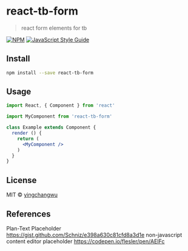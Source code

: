 # react-tb-form

> react form elements for tb

[![NPM](https://img.shields.io/npm/v/react-tb-form.svg)](https://www.npmjs.com/package/react-tb-form) [![JavaScript Style Guide](https://img.shields.io/badge/code_style-standard-brightgreen.svg)](https://standardjs.com)

## Install

```bash
npm install --save react-tb-form
```

## Usage

```jsx
import React, { Component } from 'react'

import MyComponent from 'react-tb-form'

class Example extends Component {
  render () {
    return (
      <MyComponent />
    )
  }
}
```

## License

MIT © [yingchangwu](https://github.com/yingchangwu)


## References

Plan-Text Placeholder https://gist.github.com/Schniz/e398a630c81cfd8a3d1e
non-javascript content editor placeholder https://codepen.io/flesler/pen/AEIFc
